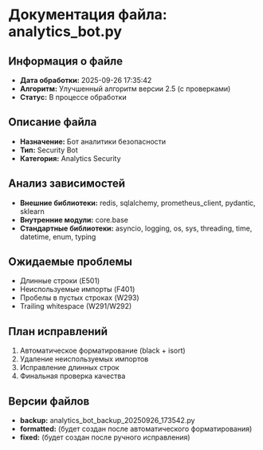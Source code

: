 # Документация файла: analytics_bot.py

## Информация о файле
- **Дата обработки:** 2025-09-26 17:35:42
- **Алгоритм:** Улучшенный алгоритм версии 2.5 (с проверками)
- **Статус:** В процессе обработки

## Описание файла
- **Назначение:** Бот аналитики безопасности
- **Тип:** Security Bot
- **Категория:** Analytics Security

## Анализ зависимостей
- **Внешние библиотеки:** redis, sqlalchemy, prometheus_client, pydantic, sklearn
- **Внутренние модули:** core.base
- **Стандартные библиотеки:** asyncio, logging, os, sys, threading, time, datetime, enum, typing

## Ожидаемые проблемы
- Длинные строки (E501)
- Неиспользуемые импорты (F401)
- Пробелы в пустых строках (W293)
- Trailing whitespace (W291/W292)

## План исправлений
1. Автоматическое форматирование (black + isort)
2. Удаление неиспользуемых импортов
3. Исправление длинных строк
4. Финальная проверка качества

## Версии файлов
- **backup:** analytics_bot_backup_20250926_173542.py
- **formatted:** (будет создан после автоматического форматирования)
- **fixed:** (будет создан после ручного исправления)